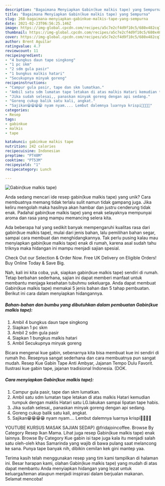 ```yaml
---
description: "Bagaimana Menyiapkan Gabin(kue malkis tape) yang Sempurna"
title: "Bagaimana Menyiapkan Gabin(kue malkis tape) yang Sempurna"
slug: 268-bagaimana-menyiapkan-gabinkue-malkis-tape-yang-sempurna
date: 2021-02-23T06:56:25.146Z
image: https://img-global.cpcdn.com/recipes/a5c7e2cf4d9f10c5/680x482cq70/gabinkue-malkis-tape-foto-resep-utama.jpg
thumbnail: https://img-global.cpcdn.com/recipes/a5c7e2cf4d9f10c5/680x482cq70/gabinkue-malkis-tape-foto-resep-utama.jpg
cover: https://img-global.cpcdn.com/recipes/a5c7e2cf4d9f10c5/680x482cq70/gabinkue-malkis-tape-foto-resep-utama.jpg
author: Brent Aguilar
ratingvalue: 4.7
reviewcount: 11
recipeingredient:
- "4 bungkus daun tape singkong"
- "1 pc skm"
- "2 sdm gula pasir"
- "1 bungkus malkis hatari"
- "Secukupnya minyak goreng"
recipeinstructions:
- "Campur gula pasir, tape dan skm lumatkan."
- "Ambil satu sdm lumatan tape letakan di atas malkis Hatari kemudian tumpuk dengan maklis Hatari satu LG.lakukan sampai lipatan tape habis."
- "Jika sudah selesai,, panaskan minyak goreng dengan api sedang."
- "Goreng cukup balik satu kali, angkat."
- "Sajikan😁😁😁😁 nyam nyam.... Lembut dalemnya luarnya krispi🤣😁😁😁"
categories:
- Resep
tags:
- gabinkue
- malkis
- tape

katakunci: gabinkue malkis tape 
nutrition: 242 calories
recipecuisine: Indonesian
preptime: "PT40M"
cooktime: "PT53M"
recipeyield: "1"
recipecategory: Lunch

---
```



![Gabin(kue malkis tape)](https://img-global.cpcdn.com/recipes/a5c7e2cf4d9f10c5/680x482cq70/gabinkue-malkis-tape-foto-resep-utama.jpg)

Anda sedang mencari ide resep gabin(kue malkis tape) yang unik? Cara membuatnya memang tidak terlalu sulit namun tidak gampang juga. Jika keliru mengolah maka hasilnya akan hambar dan justru cenderung tidak enak. Padahal gabin(kue malkis tape) yang enak selayaknya mempunyai aroma dan rasa yang mampu memancing selera kita.

Ada beberapa hal yang sedikit banyak mempengaruhi kualitas rasa dari gabin(kue malkis tape), mulai dari jenis bahan, lalu pemilihan bahan segar, sampai cara membuat dan menghidangkannya. Tak perlu pusing kalau mau menyiapkan gabin(kue malkis tape) enak di rumah, karena asal sudah tahu triknya maka hidangan ini mampu menjadi sajian spesial.

Check Out our Selection &amp; Order Now. Free UK Delivery on Eligible Orders! Buy Online Today &amp; Save Big.


Nah, kali ini kita coba, yuk, siapkan gabin(kue malkis tape) sendiri di rumah. Tetap berbahan sederhana, sajian ini dapat memberi manfaat untuk membantu menjaga kesehatan tubuhmu sekeluarga. Anda dapat membuat Gabin(kue malkis tape) memakai 5 jenis bahan dan 5 tahap pembuatan. Berikut ini cara dalam menyiapkan hidangannya.

<!--inarticleads1-->

##### Bahan-bahan dan bumbu yang dibutuhkan dalam pembuatan Gabin(kue malkis tape):

1. Ambil 4 bungkus daun tape singkong
1. Siapkan 1 pc skm
1. Ambil 2 sdm gula pasir
1. Siapkan 1 bungkus malkis hatari
1. Ambil Secukupnya minyak goreng


Bicara mengenai kue gabin, sebenarnya kita bisa membuat kue ini sendiri di rumah lho. Resepnya sangat sederhana dan cara membuatnya pun sangat mudah. Resep Kue Gabin Tape Anti Ambyar, Jajanan Tempo Dulu Favorit. Ilustrasi kue gabin tape, jajanan tradisional Indonesia. (DOK. 

<!--inarticleads2-->

##### Cara menyiapkan Gabin(kue malkis tape):

1. Campur gula pasir, tape dan skm lumatkan.
1. Ambil satu sdm lumatan tape letakan di atas malkis Hatari kemudian tumpuk dengan maklis Hatari satu LG.lakukan sampai lipatan tape habis.
1. Jika sudah selesai,, panaskan minyak goreng dengan api sedang.
1. Goreng cukup balik satu kali, angkat.
1. Sajikan😁😁😁😁 nyam nyam.... Lembut dalemnya luarnya krispi🤣😁😁😁


YOUTUBE KURSUS MASAK SAJIAN SEDAP) @fridajoincoffee. Browse By Category Resep Ikan Mama. Lihat juga resep Gabin(kue malkis tape) enak lainnya. Browse By Category Kue gabin isi tape juga kala itu menjadi salah satu oleh-oleh khas Samarinda yang wajib di bawa pulang saat melancong ke sana. Punya tape banyak nih, dibikin cemilan kek gini mantep yaa. 

Terima kasih telah menggunakan resep yang tim kami tampilkan di halaman ini. Besar harapan kami, olahan Gabin(kue malkis tape) yang mudah di atas dapat membantu Anda menyiapkan hidangan yang lezat untuk keluarga/teman ataupun menjadi inspirasi dalam berjualan makanan. Selamat mencoba!
